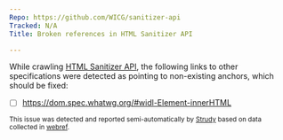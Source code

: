```yaml
---
Repo: https://github.com/WICG/sanitizer-api
Tracked: N/A
Title: Broken references in HTML Sanitizer API

---
```


While crawling [HTML Sanitizer API](https://wicg.github.io/sanitizer-api/), the following links to other specifications were detected as pointing to non-existing anchors, which should be fixed:
* [ ] https://dom.spec.whatwg.org/#widl-Element-innerHTML

<sub>This issue was detected and reported semi-automatically by [Strudy](https://github.com/w3c/strudy/) based on data collected in [webref](https://github.com/w3c/webref/).</sub>